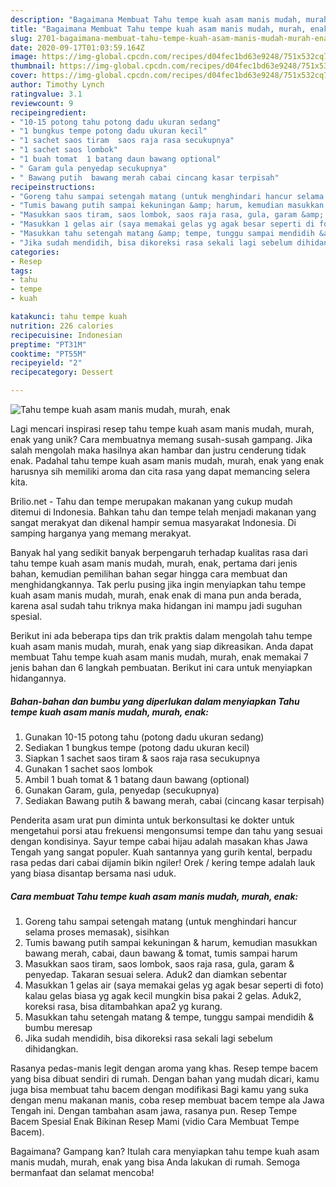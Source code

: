 ```yaml
---
description: "Bagaimana Membuat Tahu tempe kuah asam manis mudah, murah, enak yang Enak"
title: "Bagaimana Membuat Tahu tempe kuah asam manis mudah, murah, enak yang Enak"
slug: 2701-bagaimana-membuat-tahu-tempe-kuah-asam-manis-mudah-murah-enak-yang-enak
date: 2020-09-17T01:03:59.164Z
image: https://img-global.cpcdn.com/recipes/d04fec1bd63e9248/751x532cq70/tahu-tempe-kuah-asam-manis-mudah-murah-enak-foto-resep-utama.jpg
thumbnail: https://img-global.cpcdn.com/recipes/d04fec1bd63e9248/751x532cq70/tahu-tempe-kuah-asam-manis-mudah-murah-enak-foto-resep-utama.jpg
cover: https://img-global.cpcdn.com/recipes/d04fec1bd63e9248/751x532cq70/tahu-tempe-kuah-asam-manis-mudah-murah-enak-foto-resep-utama.jpg
author: Timothy Lynch
ratingvalue: 3.1
reviewcount: 9
recipeingredient:
- "10-15 potong tahu potong dadu ukuran sedang"
- "1 bungkus tempe potong dadu ukuran kecil"
- "1 sachet saos tiram  saos raja rasa secukupnya"
- "1 sachet saos lombok"
- "1 buah tomat  1 batang daun bawang optional"
- " Garam gula penyedap secukupnya"
- " Bawang putih  bawang merah cabai cincang kasar terpisah"
recipeinstructions:
- "Goreng tahu sampai setengah matang (untuk menghindari hancur selama proses memasak), sisihkan"
- "Tumis bawang putih sampai kekuningan &amp; harum, kemudian masukkan bawang merah, cabai, daun bawang &amp; tomat, tumis sampai harum"
- "Masukkan saos tiram, saos lombok, saos raja rasa, gula, garam &amp; penyedap. Takaran sesuai selera. Aduk2 dan diamkan sebentar"
- "Masukkan 1 gelas air (saya memakai gelas yg agak besar seperti di foto) kalau gelas biasa yg agak kecil mungkin bisa pakai 2 gelas. Aduk2, koreksi rasa, bisa ditambahkan apa2 yg kurang."
- "Masukkan tahu setengah matang &amp; tempe, tunggu sampai mendidih &amp; bumbu meresap"
- "Jika sudah mendidih, bisa dikoreksi rasa sekali lagi sebelum dihidangkan."
categories:
- Resep
tags:
- tahu
- tempe
- kuah

katakunci: tahu tempe kuah 
nutrition: 226 calories
recipecuisine: Indonesian
preptime: "PT31M"
cooktime: "PT55M"
recipeyield: "2"
recipecategory: Dessert

---
```



![Tahu tempe kuah asam manis mudah, murah, enak](https://img-global.cpcdn.com/recipes/d04fec1bd63e9248/751x532cq70/tahu-tempe-kuah-asam-manis-mudah-murah-enak-foto-resep-utama.jpg)

Lagi mencari inspirasi resep tahu tempe kuah asam manis mudah, murah, enak yang unik? Cara membuatnya memang susah-susah gampang. Jika salah mengolah maka hasilnya akan hambar dan justru cenderung tidak enak. Padahal tahu tempe kuah asam manis mudah, murah, enak yang enak harusnya sih memiliki aroma dan cita rasa yang dapat memancing selera kita.

Brilio.net - Tahu dan tempe merupakan makanan yang cukup mudah ditemui di Indonesia. Bahkan tahu dan tempe telah menjadi makanan yang sangat merakyat dan dikenal hampir semua masyarakat Indonesia. Di samping harganya yang memang merakyat.

Banyak hal yang sedikit banyak berpengaruh terhadap kualitas rasa dari tahu tempe kuah asam manis mudah, murah, enak, pertama dari jenis bahan, kemudian pemilihan bahan segar hingga cara membuat dan menghidangkannya. Tak perlu pusing jika ingin menyiapkan tahu tempe kuah asam manis mudah, murah, enak enak di mana pun anda berada, karena asal sudah tahu triknya maka hidangan ini mampu jadi suguhan spesial.


Berikut ini ada beberapa tips dan trik praktis dalam mengolah tahu tempe kuah asam manis mudah, murah, enak yang siap dikreasikan. Anda dapat membuat Tahu tempe kuah asam manis mudah, murah, enak memakai 7 jenis bahan dan 6 langkah pembuatan. Berikut ini cara untuk menyiapkan hidangannya.

<!--inarticleads1-->

##### Bahan-bahan dan bumbu yang diperlukan dalam menyiapkan Tahu tempe kuah asam manis mudah, murah, enak:

1. Gunakan 10-15 potong tahu (potong dadu ukuran sedang)
1. Sediakan 1 bungkus tempe (potong dadu ukuran kecil)
1. Siapkan 1 sachet saos tiram &amp; saos raja rasa secukupnya
1. Gunakan 1 sachet saos lombok
1. Ambil 1 buah tomat &amp; 1 batang daun bawang (optional)
1. Gunakan  Garam, gula, penyedap (secukupnya)
1. Sediakan  Bawang putih &amp; bawang merah, cabai (cincang kasar terpisah)


Penderita asam urat pun diminta untuk berkonsultasi ke dokter untuk mengetahui porsi atau frekuensi mengonsumsi tempe dan tahu yang sesuai dengan kondisinya. Sayur tempe cabai hijau adalah masakan khas Jawa Tengah yang sangat populer. Kuah santannya yang gurih kental, berpadu rasa pedas dari cabai dijamin bikin ngiler! Orek / kering tempe adalah lauk yang biasa disantap bersama nasi uduk. 

<!--inarticleads2-->

##### Cara membuat Tahu tempe kuah asam manis mudah, murah, enak:

1. Goreng tahu sampai setengah matang (untuk menghindari hancur selama proses memasak), sisihkan
1. Tumis bawang putih sampai kekuningan &amp; harum, kemudian masukkan bawang merah, cabai, daun bawang &amp; tomat, tumis sampai harum
1. Masukkan saos tiram, saos lombok, saos raja rasa, gula, garam &amp; penyedap. Takaran sesuai selera. Aduk2 dan diamkan sebentar
1. Masukkan 1 gelas air (saya memakai gelas yg agak besar seperti di foto) kalau gelas biasa yg agak kecil mungkin bisa pakai 2 gelas. Aduk2, koreksi rasa, bisa ditambahkan apa2 yg kurang.
1. Masukkan tahu setengah matang &amp; tempe, tunggu sampai mendidih &amp; bumbu meresap
1. Jika sudah mendidih, bisa dikoreksi rasa sekali lagi sebelum dihidangkan.


Rasanya pedas-manis legit dengan aroma yang khas. Resep tempe bacem yang bisa dibuat sendiri di rumah. Dengan bahan yang mudah dicari, kamu juga bisa membuat tahu bacem dengan modifikasi Bagi kamu yang suka dengan menu makanan manis, coba resep membuat bacem tempe ala Jawa Tengah ini. Dengan tambahan asam jawa, rasanya pun. Resep Tempe Bacem Spesial Enak Bikinan Resep Mami (vidio Cara Membuat Tempe Bacem). 

Bagaimana? Gampang kan? Itulah cara menyiapkan tahu tempe kuah asam manis mudah, murah, enak yang bisa Anda lakukan di rumah. Semoga bermanfaat dan selamat mencoba!
